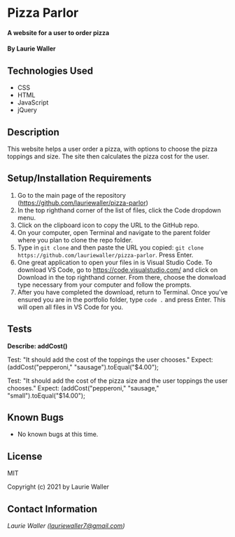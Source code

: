 # Pizza Parlor

#### A website for a user to order pizza

#### By **Laurie Waller**

## Technologies Used

* CSS
* HTML
* JavaScript
* jQuery

## Description

This website helps a user order a pizza, with options to choose the pizza toppings and size. The site then calculates the pizza cost for the user. 

## Setup/Installation Requirements

  1. Go to the main page of the repository (https://github.com/lauriewaller/pizza-parlor)
  2. In the top righthand corner of the list of files, click the Code dropdown menu.
  3. Click on the clipboard icon to copy the URL to the GitHub repo.
  4. On your computer, open Terminal and navigate to the parent folder where you plan to clone the repo folder.
  5. Type in `git clone` and then paste the URL you copied:
      `git clone https://github.com/lauriewaller/pizza-parlor`. Press Enter.
  6. One great application to open your files in is Visual Studio Code. To download VS Code, go to https://code.visualstudio.com/ and click on Download in the top righthand corner. From there, choose the donwload type necessary from your computer and follow the prompts.
  7. After you have completed the download, return to Terminal. Once you've ensured you are in the portfolio folder, type `code .` and press Enter. This will open all files in VS Code for you.

## Tests 

**Describe: addCost()**

Test: "It should add the cost of the toppings the user chooses."
Expect: (addCost("pepperoni," "sausage").toEqual("$4.00");

Test: "It should add the cost of the pizza size and the user toppings the user chooses."
Expect: (addCost("pepperoni," "sausage," "small").toEqual("$14.00");

## Known Bugs

* No known bugs at this time.

## License

MIT

Copyright (c) 2021 by Laurie Waller

## Contact Information

_Laurie Waller (lauriewaller7@gmail.com)_